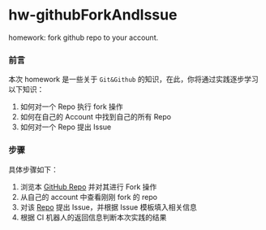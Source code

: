 # hw-githubForkAndIssue
homework: fork github repo to your account.

### 前言

本次 homework 是一些关于 `Git&Github` 的知识，在此，你将通过实践逐步学习以下知识：

1. 如何对一个 Repo 执行 fork 操作
2. 如何在自己的 Account 中找到自己的所有 Repo
3. 如何对一个 Repo 提出 Issue

### 步骤

具体步骤如下：

1. 浏览本 [GitHub Repo](https://github.com/SDUOJ-Team/hw-githubForkAndIssue) 并对其进行 Fork 操作
2. 从自己的 account 中查看刚刚 fork 的 repo
3. 对该 [Repo](https://github.com/SDUOJ-Team/hw-githubForkAndIssue) 提出 Issue，并根据 Issue 模板填入相关信息
4. 根据 CI 机器人的返回信息判断本次实践的结果

